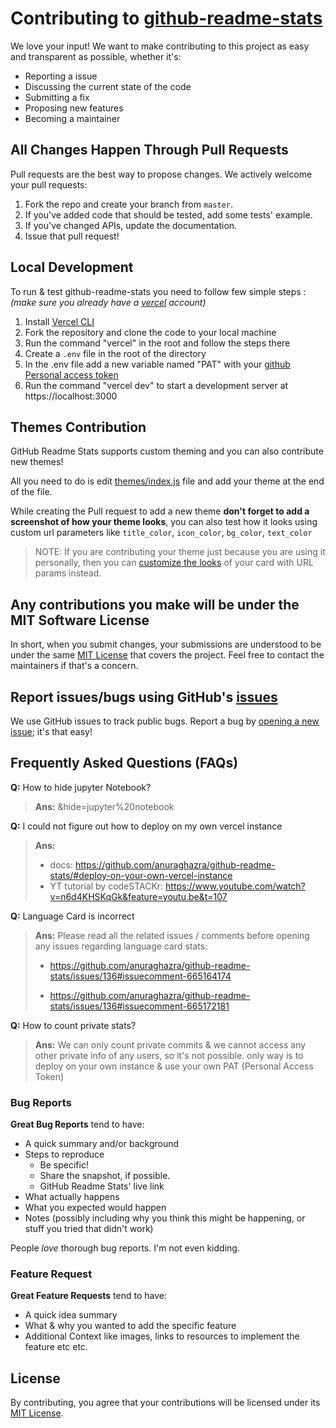 # Contributing to [github-readme-stats](https://github.com/anuraghazra/github-readme-stats)

We love your input! We want to make contributing to this project as easy and transparent as possible, whether it's:

- Reporting a issue
- Discussing the current state of the code
- Submitting a fix
- Proposing new features
- Becoming a maintainer

## All Changes Happen Through Pull Requests

Pull requests are the best way to propose changes. We actively welcome your pull requests:

1. Fork the repo and create your branch from `master`.
1. If you've added code that should be tested, add some tests' example.
1. If you've changed APIs, update the documentation.
1. Issue that pull request!

## Local Development

To run & test github-readme-stats you need to follow few simple steps :
_(make sure you already have a [vercel](https://vercel.com/) account)_

1. Install [Vercel CLI](https://vercel.com/download)
1. Fork the repository and clone the code to your local machine
1. Run the command "vercel" in the root and follow the steps there
1. Create a `.env` file in the root of the directory
1. In the .env file add a new variable named "PAT" with your [github Personal access token](https://docs.github.com/en/github/authenticating-to-github/creating-a-personal-access-token)
1. Run the command "vercel dev" to start a development server at https://localhost:3000

## Themes Contribution

GitHub Readme Stats supports custom theming and you can also contribute new themes!

All you need to do is edit [themes/index.js](./themes/index.js) file and add your theme at the end of the file.

While creating the Pull request to add a new theme **don't forget to add a screenshot of how your theme looks**, you can also test how it looks using custom url parameters like `title_color`, `icon_color`, `bg_color`, `text_color`

> NOTE: If you are contributing your theme just because you are using it personally, then you can [customize the looks](./readme.md#customization) of your card with URL params instead.

## Any contributions you make will be under the MIT Software License

In short, when you submit changes, your submissions are understood to be under the same [MIT License](http://choosealicense.com/licenses/mit/) that covers the project. Feel free to contact the maintainers if that's a concern.

## Report issues/bugs using GitHub's [issues](https://github.com/anuraghazra/github-readme-stats/issues)

We use GitHub issues to track public bugs. Report a bug by [opening a new issue](https://github.com/anuraghazra/github-readme-stats/issues/new/choose); it's that easy!

## Frequently Asked Questions (FAQs)

**Q:** How to hide jupyter Notebook?

> **Ans:** &hide=jupyter%20notebook

**Q:** I could not figure out how to deploy on my own vercel instance

> **Ans:**
>
> - docs: https://github.com/anuraghazra/github-readme-stats/#deploy-on-your-own-vercel-instance
> - YT tutorial by codeSTACKr: https://www.youtube.com/watch?v=n6d4KHSKqGk&feature=youtu.be&t=107

**Q:** Language Card is incorrect

> **Ans:** Please read all the related issues / comments before opening any issues regarding language card stats:
>
> - https://github.com/anuraghazra/github-readme-stats/issues/136#issuecomment-665164174
>
> - https://github.com/anuraghazra/github-readme-stats/issues/136#issuecomment-665172181

**Q:** How to count private stats?

> **Ans:** We can only count private commits & we cannot access any other private info of any users, so it's not possible. only way is to deploy on your own instance & use your own PAT (Personal Access Token)

### Bug Reports

**Great Bug Reports** tend to have:

- A quick summary and/or background
- Steps to reproduce
  - Be specific!
  - Share the snapshot, if possible.
  - GitHub Readme Stats' live link
- What actually happens
- What you expected would happen
- Notes (possibly including why you think this might be happening, or stuff you tried that didn't work)

People _love_ thorough bug reports. I'm not even kidding.

### Feature Request

**Great Feature Requests** tend to have:

- A quick idea summary
- What & why you wanted to add the specific feature
- Additional Context like images, links to resources to implement the feature etc etc.

## License

By contributing, you agree that your contributions will be licensed under its [MIT License](./LICENSE).
